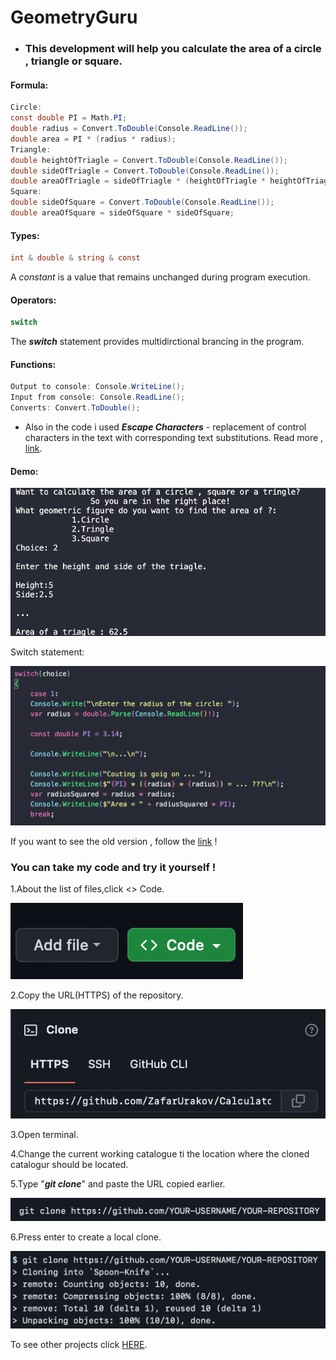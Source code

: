 # GeometryGuru
- ### This development will help you calculate the area of a circle , triangle or square.

#### Formula:
```C#
Circle:
const double PI = Math.PI;
double radius = Convert.ToDouble(Console.ReadLine());
double area = PI * (radius * radius);
Triangle:
double heightOfTriagle = Convert.ToDouble(Console.ReadLine());
double sideOfTriagle = Convert.ToDouble(Console.ReadLine());
double areaOfTriagle = sideOfTriagle * (heightOfTriagle * heightOfTriagle);
Square:
double sideOfSquare = Convert.ToDouble(Console.ReadLine());
double areaOfSquare = sideOfSquare * sideOfSquare;
```

#### Types:
```C#
int & double & string & const
```
A *constant* is a value that remains unchanged during program execution.

#### Operators:
```C#
switch
```
The ***switch*** statement provides multidirctional brancing in the program.

#### Functions:
```C#
Output to console: Console.WriteLine();
Input from console: Console.ReadLine();
Converts: Convert.ToDouble();
```
* Also in the code i used ***Escape Characters*** - replacement of control characters in the text with corresponding text substitutions.
Read more , [link](https://codebuns.com/csharp-basics/escape-sequences/).


#### Demo:

![](./demoGeometryGuru/demo0.1.png)

Switch statement:

![](./demoGeometryGuru/DemoInCodeSwitchVersion.png)

If you want to see the old version , follow the [link](https://github.com/ZafarUrakov/GeometryGuru/tree/releases/v2.0) !


### You can take my code and try it yourself !

1.About the list of files,click <> Code.

![](./demoGeometryGuru/demo1.png)


2.Copy the URL(HTTPS) of the repository.

![](./demoGeometryGuru/demo2.png)


3.Open terminal.

4.Change the current working catalogue ti the location where the cloned catalogur should be located.

5.Type "***git clone***" and paste the URL copied earlier.

![](./demoGeometryGuru/demo3.png)


6.Press enter to create a local clone.

![](./demoGeometryGuru/demo4.png)


To see other projects click [HERE](https://github.com/ZafarUrakov).